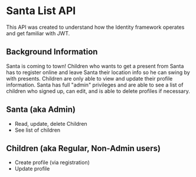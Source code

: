 # Santa List API 

This API was created to understand how the Identity framework operates and get familiar with JWT.

## Background Information

Santa is coming to town! Children who wants to get a present from Santa has to register online and leave Santa their location info so he can swing by with presents.
Children are only able to view and update their profile information. 
Santa has full "admin" privileges and are able to see a list of children who signed up, can edit, and is able to delete profiles if necessary.

## Santa (aka Admin)

- Read, update, delete Children
- See list of children

## Children (aka Regular, Non-Admin users)

- Create profile (via registration)
- Update profile